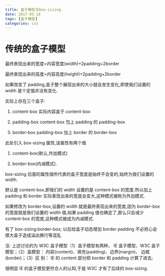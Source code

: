 ```yaml
---
title: 盒子模型与box-sizing
date: 2017-03-18
tags: [盒子模型]
categories: css
---
```


# 传统的盒子模型

最终表现出来的宽度=内容宽度(width)+2padding+2border

最终表现出来的高度=内容高度(height)+2padding+2border

如果改变了 padding,盒子整个展现出来的大小就会发生变化,即使我们设置的 width 是个定值并没有变化.

实际上存在三个盒子:

1.  content-box 实际内容盒子 content-box

2.  padding-box content-box 包上 padding 的 padding-box

3.  border-box padding-box 加上 border 的 border-box

此处引入 box-sizing 属性,该属性有两个值

1.  content-box(默认,外加模式)

2.  border-box(内减模式).

box-sizing 后面的属性值所代表的盒子宽度是始终不会变的,始终为我们设置的 width.

默认是 content-box,即我们的 width 设置的是 content-box 的宽度.所以加上 padding 和 border 实际表现出来的宽度会变大,这种模式被称为外加模式.

如果修改为 border-box,设置的 width 就是最终表现出来的宽度,因为 border-box 的宽度就是我们设置的 width 值,如果 padding 值也确定了,那么只会减少 content-box 的宽度,这种模式被成为内减模式.

有了 box-sizing:border-box; 以后给盒子动态增加 border padding 不必担心会撑大盒子造成溢出换行等混乱

注: 上述讨论的为 W3C 盒子模型（1）盒子模型有两种， IE 盒子模型、W3C 盒子模型；（2）盒模型： 内容(content)、填充(padding)、边界(margin)、 边框(border)；（3）区 别： IE 的 content 部分把 border 和 padding 计算了进去;

很明显 IE 的盒子模型更符合人的认知,于是 W3C 才有了后续的 box-sizing.
